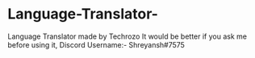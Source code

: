 # Language-Translator-
Language Translator made by Techrozo
It would be better if you ask me before using it, Discord Username:- Shreyansh#7575
